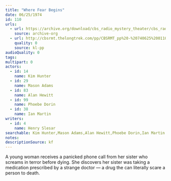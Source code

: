 ```yaml
---
title: "Where Fear Begins"
date: 06/25/1974
id: 110
urls: 
  - url: https://archive.org/download/cbs_radio_mystery_theater/cbs_radio_mystery_theater-0101-0150.zip/cbs_radio_mystery_theater-0101-0150%2Fcbsrmt_0110_where_fear_begins.mp3
    source: archive-org
  - url: http://cbsrmt.thelongtrek.com/pp/CBSRMT_pp%20-%20740625%200110%20Where%20Fear%20Begins.mp3
    quality: 0
    source: kl-pp
audioQuality: 0
tags: 
multipart: 0
actors:  
  - id: 14
    name: Kim Hunter  
  - id: 29
    name: Mason Adams  
  - id: 83
    name: Alan Hewitt  
  - id: 99
    name: Phoebe Dorin  
  - id: 38
    name: Ian Martin
writers:  
  - id: 4
    name: Henry Slesar
searchable: Kim Hunter,Mason Adams,Alan Hewitt,Phoebe Dorin,Ian Martin Henry Slesar
notes: 
descriptionSource: kf
---
```

A young woman receives a panicked phone call from her sister who screams in terror before dying. She discovers her sister was taking a medication prescribed by a strange doctor — a drug the can literally scare a person to death.